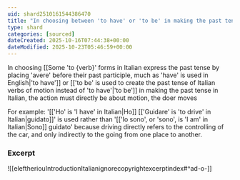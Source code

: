 ```yaml
---
uid: shard2510161544386470
title: "In choosing between 'to have' or 'to be' in making the past tense in Italian, the action must directly be about motion, the doer moves"
type: shard
categories: [sourced]
dateCreated: 2025-10-16T07:44:38+00:00
dateModified: 2025-10-23T05:46:59+00:00
---
```

In choosing [[Some 'to {verb}' forms in Italian express the past tense by placing 'avere' before their past participle, much as 'have' is used in English|'to have']] or [['to be' is used to create the past tense of Italian verbs of motion instead of 'to have'|'to be']] in making the past tense in Italian, the action must directly be about motion, the doer moves

For example: '[['Ho' is 'I have' in Italian|Ho]] [['Guidare' is 'to drive' in Italian|guidato]]' is used rather than '[['Io sono', or 'sono', is 'I am' in Italian|Sono]] guidato' because driving directly refers to the controlling of the car, and only indirectly to the going from one place to another.

### Excerpt
![[eleftheriouIntroductionItalianignorecopyrightexcerptindex#^ad-o-]]